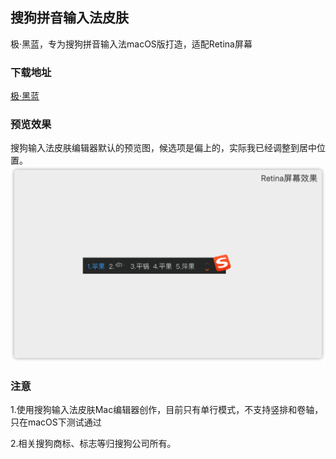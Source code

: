## 搜狗拼音输入法皮肤
极·黑蓝，专为搜狗拼音输入法macOS版打造，适配Retina屏幕

### 下载地址
[极·黑蓝](https://github.com/jetyu/SogouSkin/releases/)

### 预览效果
搜狗输入法皮肤编辑器默认的预览图，候选项是偏上的，实际我已经调整到居中位置。
![Retina](https://raw.githubusercontent.com/jetyu/SogouSkin/master/SkinReviewWithRetina.png)
 
### 注意
1.使用搜狗输入法皮肤Mac编辑器创作，目前只有单行模式，不支持竖排和卷轴，只在macOS下测试通过

2.相关搜狗商标、标志等归搜狗公司所有。
